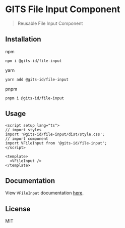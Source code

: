 # GITS File Input Component

> Reusable File Input Component

## Installation

npm

```
npm i @gits-id/file-input
```

yarn

```
yarn add @gits-id/file-input
```

pnpm

```
pnpm i @gits-id/file-input
```

## Usage

```vue
<script setup lang="ts">
// import styles
import '@gits-id/file-input/dist/style.css';
// import component
import VFileInput from '@gits-id/file-input';
</script>

<template>
  <VFileInput />
</template>
```

## Documentation

View `VFileInput` documentation [here](https://gits-ui.web.app/?path=/story/components-file-input--default).

## License

MIT
